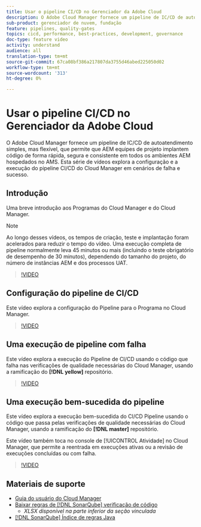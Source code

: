 ```yaml
---
title: Usar o pipeline CI/CD no Gerenciador da Adobe Cloud
description: O Adobe Cloud Manager fornece um pipeline de IC/CD de autoatendimento simples, mas flexível, que permite que AEM equipes de projeto implantem código de forma rápida, segura e consistente em todos os ambientes AEM hospedados no AMS. Esta série de vídeos explora a configuração e a execução do pipeline CI/CD do Cloud Manager em cenários de falha e sucesso.
sub-product: gerenciador de nuvem, fundação
feature: pipelines, quality-gates
topics: cicd, performance, best-practices, development, governance
doc-type: feature video
activity: understand
audience: all
translation-type: tm+mt
source-git-commit: 67ca08bf386a217807da3755d46abed225050d02
workflow-type: tm+mt
source-wordcount: '313'
ht-degree: 0%

---
```



# Usar o pipeline CI/CD no Gerenciador da Adobe Cloud

O Adobe Cloud Manager fornece um pipeline de IC/CD de autoatendimento simples, mas flexível, que permite que AEM equipes de projeto implantem código de forma rápida, segura e consistente em todos os ambientes AEM hospedados no AMS. Esta série de vídeos explora a configuração e a execução do pipeline CI/CD do Cloud Manager em cenários de falha e sucesso.

## Introdução

Uma breve introdução aos Programas do Cloud Manager e do Cloud Manager.

>[!NOTE]
>
>Ao longo desses vídeos, os tempos de criação, teste e implantação foram acelerados para reduzir o tempo do vídeo. Uma execução completa de pipeline normalmente leva 45 minutos ou mais (incluindo o teste obrigatório de desempenho de 30 minutos), dependendo do tamanho do projeto, do número de instâncias AEM e dos processos UAT.

>[!VIDEO](https://video.tv.adobe.com/v/23082/?quality=12&learn=on)

## Configuração do pipeline de CI/CD

Este vídeo explora a configuração do Pipeline para o Programa no Cloud Manager.

>[!VIDEO](https://video.tv.adobe.com/v/23083/?quality=12&learn=on)

## Uma execução de pipeline com falha

Este vídeo explora a execução do Pipeline de CI/CD usando o código que falha nas verificações de qualidade necessárias do Cloud Manager, usando a ramificação do **[!DNL yellow]** repositório.

>[!VIDEO](https://video.tv.adobe.com/v/23084/?quality=12&learn=on)

## Uma execução bem-sucedida do pipeline

Este vídeo explora a execução bem-sucedida do CI/CD Pipeline usando o código que passa pelas verificações de qualidade necessárias do Cloud Manager, usando a ramificação do **[!DNL master]** repositório.

Este vídeo também toca no console de [!UICONTROL Atividade] no Cloud Manager, que permite a reentrada em execuções ativas ou a revisão de execuções concluídas ou com falha.

>[!VIDEO](https://video.tv.adobe.com/v/23085/?quality=12&learn=on)

## Materiais de suporte

* [Guia do usuário do Cloud Manager](https://helpx.adobe.com/experience-manager/cloud-manager/user-guide.html)
* [Baixar regras de [!DNL SonarQube] verificação de código](https://helpx.adobe.com/experience-manager/cloud-manager/using/understand-your-test-results.html#CodeQualityTesting)
   * *XLSX disponível na parte inferior da seção vinculada*
* [[!DNL SonarQube] Índice de regras Java](https://rules.sonarsource.com/java/)
